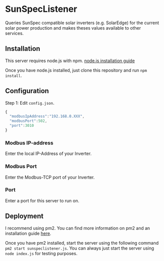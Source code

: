 # SunSpecListener
Queries SunSpec compatible solar inverters (e.g. SolarEdge) for the current solar power production and makes theses values available to other services.

## Installation

This server requires node.js with npm.
[node.js installation guide](https://crycode.de/installation-von-node-js)

Once you have node.js installed, just clone this repository and run `npm install`.

## Configuration

Step 1: Edit `config.json`.

```javascript
{
  "modbusIpAddress":"192.168.0.XXX",
  "modbusPort":502,
  "port":3010
}
```

### Modbus IP-address

Enter the local IP-Address of your Inverter.

### Modbus Port

Enter the Modbus-TCP port of your Inverter.

### Port

Enter a port for this server to run on.

## Deployment

I recommend using pm2. You can find more information on pm2 and an installation guide [here](https://pm2.keymetrics.io/docs/usage/quick-start/).

Once you have pm2 installed, start the server using the following command `pm2 start sunspeclistener.js`.
You can always just start the server using `node index.js` for testing purposes.
